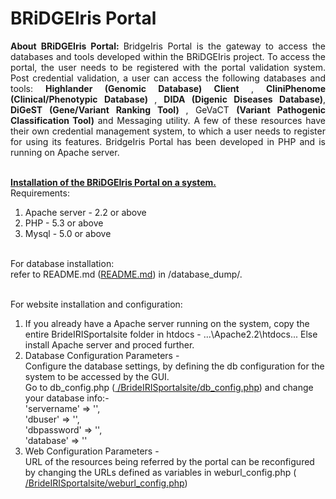 # BRiDGEIris Portal
<p align = "justify">
<b> About BRiDGEIris Portal: </b>
BridgeIris Portal is the gateway to access the databases and tools developed within the BRiDGEIris project. To access the portal, the user needs to be registered with the portal validation system. Post credential validation, a user can access the following databases and tools: <b>Highlander (Genomic Database) Client </b>, <b>CliniPhenome (Clinical/Phenotypic Database) </b>, <b>DIDA (Digenic Diseases Database)</b>, <b>DiGeST (Gene/Variant Ranking Tool) </b>, GeVaCT <b>(Variant Pathogenic Classification Tool)</b> and Messaging utility. A few of these resources have their own credential management system, to which a user needs to register for using its features. BridgeIris Portal has been developed in PHP and is running on Apache server. <br><br> 

<b><u>Installation of the BRiDGEIris Portal on a system. </u></b><br>
Requirements:<br>
1. Apache server - 2.2 or above<br>
2. PHP - 5.3 or above<br>
3. Mysql - 5.0 or above<br><br>

For database installation: <br>
refer to README.md (<a href = "https://github.com/BRiDGEIris/BRiDGEIrisPortal/blob/master/BrideIRISportalsite/database/Readme.md">README.md</a>) in /database_dump/.<br><br>

For website installation and configuration: <br>
1. If you already have a Apache server running on the system, copy the entire BrideIRISportalsite folder in htdocs - ...\Apache2.2\htdocs\...  Else install Apache server and proced further.<br>
2. Database Configuration Parameters - <br>
Configure the database settings, by defining the db configuration for the system to be accessed by the GUI. <br>
Go to db_config.php (<a href = "https://github.com/BRiDGEIris/BRiDGEIrisPortal/blob/master/BrideIRISportalsite/db_config.php"> /BrideIRISportalsite/db_config.php</a>) and change your database info:-<br>
'servername' => '', <br>
'dbuser' => '', <br>
'dbpassword' => '', <br>
'database' => ''<br>
3. Web Configuration Parameters - <br>
URL of the resources being referred by the portal can be reconfigured by changing the URLs defined as variables in weburl_config.php (<a href = "https://github.com/BRiDGEIris/BRiDGEIrisPortal/blob/master/BrideIRISportalsite/weburl_config.php"> /BrideIRISportalsite/weburl_config.php</a>)
</p>
